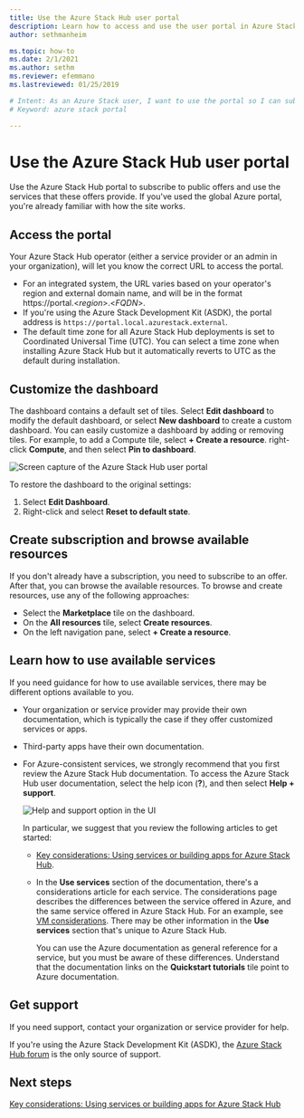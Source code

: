 ```yaml
---
title: Use the Azure Stack Hub user portal 
description: Learn how to access and use the user portal in Azure Stack Hub.
author: sethmanheim

ms.topic: how-to
ms.date: 2/1/2021
ms.author: sethm
ms.reviewer: efemmano
ms.lastreviewed: 01/25/2019

# Intent: As an Azure Stack user, I want to use the portal so I can subscribe to offers and use the services the offers provide.
# Keyword: azure stack portal 

---
```


# Use the Azure Stack Hub user portal

Use the Azure Stack Hub portal to subscribe to public offers and use the services that these offers provide. If you've used the global Azure portal, you're already familiar with how the site works.

## Access the portal

Your Azure Stack Hub operator (either a service provider or an admin in your organization), will let you know the correct URL to access the portal.

- For an integrated system, the URL varies based on your operator's region and external domain name, and will be in the format https://portal.&lt;*region*&gt;.&lt;*FQDN*&gt;.
- If you're using the Azure Stack Development Kit (ASDK), the portal address is `https://portal.local.azurestack.external`.
- The default time zone for all Azure Stack Hub deployments is set to Coordinated Universal Time (UTC). You can select a time zone when installing Azure Stack Hub but it automatically reverts to UTC as the default during installation.

## Customize the dashboard

The dashboard contains a default set of tiles. Select **Edit dashboard** to modify the default dashboard, or select **New dashboard** to create a custom dashboard. You can easily customize a dashboard by adding or removing tiles. For example, to add a Compute tile, select **+ Create a resource**. right-click **Compute**, and then select **Pin to dashboard**.

![Screen capture of the Azure Stack Hub user portal](media/azure-stack-use-portal/userportal.png)

To restore the dashboard to the original settings:
1.  Select **Edit Dashboard**. 
2.  Right-click and select **Reset to default state**.

## Create subscription and browse available resources

If you don't already have a subscription, you need to subscribe to an offer. After that, you can browse the available resources. To browse and create resources, use any of the following approaches:

- Select the **Marketplace** tile on the dashboard.
- On the **All resources** tile, select **Create resources**.
- On the left navigation pane, select **+ Create a resource**.

## Learn how to use available services

If you need guidance for how to use available services, there may be different options available to you.

- Your organization or service provider may provide their own documentation, which is typically the case if they offer customized services or apps.
- Third-party apps have their own documentation.
- For Azure-consistent services, we strongly recommend that you first review the Azure Stack Hub documentation. To access the Azure Stack Hub user documentation, select the help icon (**?**), and then select **Help + support**.

    ![Help and support option in the UI](media/azure-stack-use-portal/HelpAndSupport.png)

    In particular, we suggest that you review the following articles to get started:

    - [Key considerations: Using services or building apps for Azure Stack Hub](azure-stack-considerations.md).
    - In the **Use services** section of the documentation, there's a considerations article for each service. The considerations page describes the differences between the service offered in Azure, and the same service offered in Azure Stack Hub. For an example, see [VM considerations](azure-stack-vm-considerations.md). There may be other information in the **Use services** section that's unique to Azure Stack Hub.

      You can use the Azure documentation as general reference for a service, but you must be aware of these differences. Understand that the documentation links on the **Quickstart tutorials** tile point to Azure documentation.

## Get support

If you need support, contact your organization or service provider for help.

If you're using the Azure Stack Development Kit (ASDK), the [Azure Stack Hub forum](https://social.msdn.microsoft.com/Forums/azure/home?forum=azurestack) is the only source of support.

## Next steps

[Key considerations: Using services or building apps for Azure Stack Hub](azure-stack-considerations.md)
